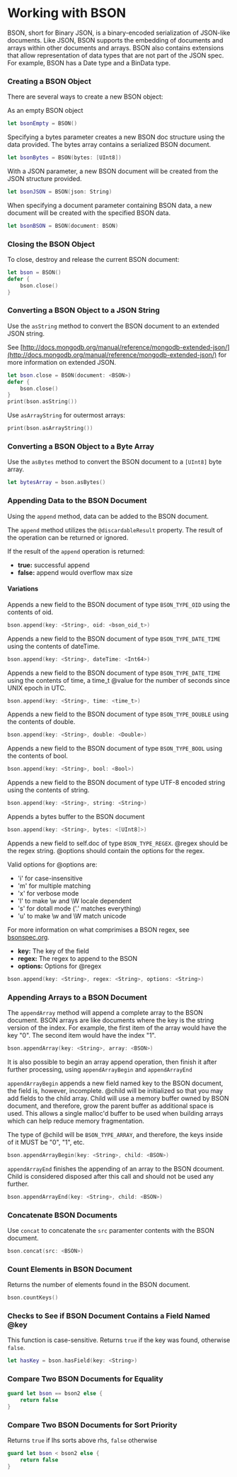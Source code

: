 # Working with BSON

BSON, short for Bin­ary JSON, is a bin­ary-en­coded seri­al­iz­a­tion of JSON-like doc­u­ments. Like JSON, BSON sup­ports the em­bed­ding of doc­u­ments and ar­rays with­in oth­er doc­u­ments and ar­rays. BSON also con­tains ex­ten­sions that al­low rep­res­ent­a­tion of data types that are not part of the JSON spec. For ex­ample, BSON has a Date type and a BinData type.

### Creating a BSON Object

There are several ways to create a new BSON object:

As an empty BSON object

``` swift
let bsonEmpty = BSON()
```

Specifying a bytes parameter creates a new BSON doc structure using the data provided. The bytes array contains a serialized BSON document.


``` swift
let bsonBytes = BSON(bytes: [UInt8])
```

With a JSON parameter, a new BSON document will be created from the JSON structure provided.

``` swift
let bsonJSON = BSON(json: String)
```
When specifying a document parameter containing BSON data, a new document will be created with the specified BSON data.

``` swift
let bsonBSON = BSON(document: BSON)
```

### Closing the BSON Object

To close, destroy and release the current BSON document:

``` swift 
let bson = BSON()
defer {
	bson.close()
}
```

### Converting a BSON Object to a JSON String

Use the `asString` method to convert the BSON document to an extended JSON string.

See [http://docs.mongodb.org/manual/reference/mongodb-extended-json/](http://docs.mongodb.org/manual/reference/mongodb-extended-json/) for more information on extended JSON.

``` swift
let bson.close = BSON(document: <BSON>)
defer {
	bson.close()
}
print(bson.asString())
```

Use `asArrayString` for outermost arrays:

``` swift
print(bson.asArrayString())
```

### Converting a BSON Object to a Byte Array

Use the `asBytes` method to convert the BSON document to a `[UInt8]` byte array.

``` swift
let bytesArray = bson.asBytes()
```

### Appending Data to the BSON Document

Using the `append` method, data can be added to the BSON document.

The `append` method utilizes the `@discardableResult` property. The result of the operation can be returned or ignored.

If the result of the `append` operation is returned:

* **true:** successful append
* **false:** append would overflow max size

#### Variations

Appends a new field to the BSON document of type `BSON_TYPE_OID` using the contents of oid.

``` swift
bson.append(key: <String>, oid: <bson_oid_t>)
```

Appends a new field to the BSON document of type `BSON_TYPE_DATE_TIME` using the contents of dateTime.

``` swift
bson.append(key: <String>, dateTime: <Int64>)
```

Appends a new field to the BSON document of type `BSON_TYPE_DATE_TIME` using the contents of time, a time_t @value for the number of seconds since UNIX epoch in UTC.

``` swift
bson.append(key: <String>, time: <time_t>)
```

Appends a new field to the BSON document of type `BSON_TYPE_DOUBLE` using the contents of double.

``` swift
bson.append(key: <String>, double: <Double>)
```

Appends a new field to the BSON document of type `BSON_TYPE_BOOL` using the contents of bool.

``` swift
bson.append(key: <String>, bool: <Bool>)
```

Appends a new field to the BSON document of type UTF-8 encoded string using the contents of string.

``` swift
bson.append(key: <String>, string: <String>)
```

Appends a bytes buffer to the BSON document

``` swift
bson.append(key: <String>, bytes: <[UInt8]>)
```

Appends a new field to self.doc of type `BSON_TYPE_REGEX`. @regex should be the regex string. @options should contain the options for the regex.

Valid options for @options are:
 
 *   'i' for case-insensitive
 *   'm' for multiple matching
 *   'x' for verbose mode
 *   'l' to make \w and \W locale dependent
 *   's' for dotall mode ('.' matches everything)
 *   'u' to make \w and \W match unicode

For more information on what comprimises a BSON regex, see [bsonspec.org](bsonspec.org).

 * **key:** The key of the field
 * **regex:** The regex to append to the BSON
 * **options:** Options for @regex


``` swift
bson.append(key: <String>, regex: <String>, options: <String>)
```

### Appending Arrays to a BSON Document

The `appendArray` method will append a complete array to the BSON document. BSON arrays are like documents where the key is the string version of the index. For example, the first item of the array would have the key "0". The second item would have the index "1".

``` swift
bson.appendArray(key: <String>, array: <BSON>)
```

It is also possible to begin an array append operation, then finish it after further processing, using `appendArrayBegin` and `appendArrayEnd`

`appendArrayBegin` appends a new field named key to the BSON document, the field is, however, incomplete. @child will be initialized so that you may add fields to the child array. Child will use a memory buffer owned by BSON document, and therefore, grow the parent buffer as additional space is used. This allows a single malloc'd buffer to be used when building arrays which can help reduce memory fragmentation.
     
The type of @child will be `BSON_TYPE_ARRAY`, and therefore, the keys inside of it MUST be "0", "1", etc.

``` swift
bson.appendArrayBegin(key: <String>, child: <BSON>)
```

`appendArrayEnd` finishes the appending of an array to the BSON dcoument. Child is considered disposed after this call and should not be used any further.

``` swift
bson.appendArrayEnd(key: <String>, child: <BSON>)
```

### Concatenate BSON Documents

Use `concat` to concatenate the `src` paramenter contents with the BSON document.

``` swift
bson.concat(src: <BSON>)
```

### Count Elements in BSON Document

Returns the number of elements found in the BSON document.

``` swift
bson.countKeys()
```


### Checks to See if BSON Document Contains a Field Named @key

This function is case-sensitive. Returns `true` if the key was found, otherwise `false`.

``` swift
let hasKey = bson.hasField(key: <String>)
```

### Compare Two BSON Documents for Equality

``` swift
guard let bson == bson2 else {
	return false
}
```

### Compare Two BSON Documents for Sort Priority

Returns `true` if lhs sorts above rhs, `false` otherwise

``` swift
guard let bson < bson2 else {
	return false
}
```



